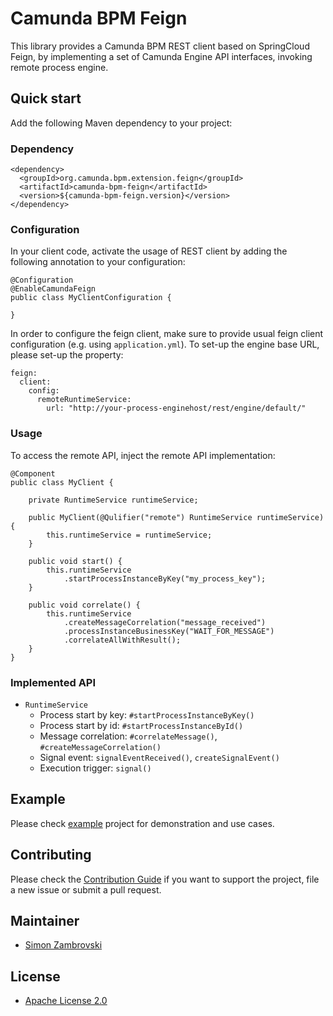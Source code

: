 # Camunda BPM Feign

This library provides a Camunda BPM REST client based on SpringCloud Feign, by implementing 
a set of Camunda Engine API interfaces, invoking remote process engine.   

## Quick start

Add the following Maven dependency to your project:

### Dependency
``` 
<dependency>
  <groupId>org.camunda.bpm.extension.feign</groupId>
  <artifactId>camunda-bpm-feign</artifactId>
  <version>${camunda-bpm-feign.version}</version>
</dependency>
```

### Configuration
In your client code, activate the usage of REST client by adding the following annotation
to your configuration:

``` 
@Configuration
@EnableCamundaFeign
public class MyClientConfiguration {

}
```

In order to configure the feign client, make sure to provide usual feign client configuration 
(e.g. using `application.yml`). To set-up the engine base URL, please set-up the property:

```
feign:
  client:
    config:
      remoteRuntimeService:
        url: "http://your-process-enginehost/rest/engine/default/"

```

### Usage
To access the remote API, inject the remote API implementation:

``` 
@Component
public class MyClient {
    
    private RuntimeService runtimeService;

    public MyClient(@Qulifier("remote") RuntimeService runtimeService) {
        this.runtimeService = runtimeService;
    }

    public void start() {
        this.runtimeService
            .startProcessInstanceByKey("my_process_key");
    }

    public void correlate() {
        this.runtimeService
            .createMessageCorrelation("message_received")
            .processInstanceBusinessKey("WAIT_FOR_MESSAGE")
            .correlateAllWithResult();
    }
}
```

### Implemented API
* `RuntimeService`  
  * Process start by key: `#startProcessInstanceByKey()`
  * Process start by id: `#startProcessInstanceById()`
  * Message correlation: `#correlateMessage()`, `#createMessageCorrelation()`
  * Signal event: `signalEventReceived()`, `createSignalEvent()`
  * Execution trigger: `signal()`

## Example

Please check [example](./example) project for demonstration and use cases.

## Contributing

Please check the [Contribution Guide](CONTRIBUTING.md) if you want to support the project, file a new issue or
submit a pull request.

## Maintainer

* [Simon Zambrovski](https://gihub.com/zambrovski)

## License

* [Apache License 2.0](LICENSE)
